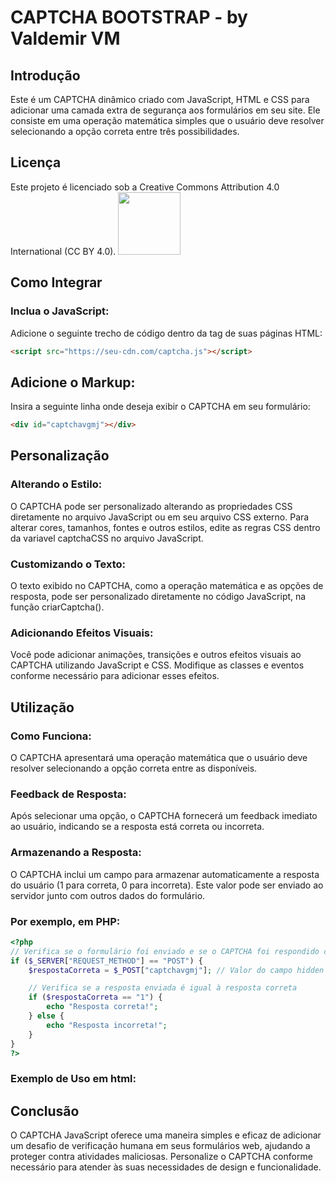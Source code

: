 # CAPTCHA BOOTSTRAP - by Valdemir VM
## Introdução
Este é um CAPTCHA dinâmico criado com JavaScript, HTML e CSS para adicionar uma camada extra de segurança aos formulários em seu site. Ele consiste em uma operação matemática simples que o usuário deve resolver selecionando a opção correta entre três possibilidades.

## Licença
Este projeto é licenciado sob a Creative Commons Attribution 4.0 International (CC BY 4.0).
<a href="https://creativecommons.org/licenses/by/4.0/" target="_blank"><img loading="lazy" src="https://mirrors.creativecommons.org/presskit/buttons/88x31/png/by.png" target="_blank" width="100"></a>

## Como Integrar
### Inclua o JavaScript:
Adicione o seguinte trecho de código dentro da tag <head> de suas páginas HTML:
```html
<script src="https://seu-cdn.com/captcha.js"></script>
```

## Adicione o Markup:
Insira a seguinte linha onde deseja exibir o CAPTCHA em seu formulário:
```html
<div id="captchavgmj"></div>
```
## Personalização
### Alterando o Estilo:
O CAPTCHA pode ser personalizado alterando as propriedades CSS diretamente no arquivo JavaScript ou em seu arquivo CSS externo.
Para alterar cores, tamanhos, fontes e outros estilos, edite as regras CSS dentro da variavel captchaCSS no arquivo JavaScript.
### Customizando o Texto:
O texto exibido no CAPTCHA, como a operação matemática e as opções de resposta, pode ser personalizado diretamente no código JavaScript, na função criarCaptcha().
### Adicionando Efeitos Visuais:
Você pode adicionar animações, transições e outros efeitos visuais ao CAPTCHA utilizando JavaScript e CSS. Modifique as classes e eventos conforme necessário para adicionar esses efeitos.

## Utilização
### Como Funciona:
O CAPTCHA apresentará uma operação matemática que o usuário deve resolver selecionando a opção correta entre as disponíveis.
### Feedback de Resposta:
Após selecionar uma opção, o CAPTCHA fornecerá um feedback imediato ao usuário, indicando se a resposta está correta ou incorreta.
### Armazenando a Resposta:
O CAPTCHA inclui um campo <input type="hidden" id="captchavgmj" name="captchavgmj" value=""> para armazenar automaticamente a resposta do usuário (1 para correta, 0 para incorreta). Este valor pode ser enviado ao servidor junto com outros dados do formulário.

### Por exemplo, em PHP:
```php
<?php
// Verifica se o formulário foi enviado e se o CAPTCHA foi respondido corretamente
if ($_SERVER["REQUEST_METHOD"] == "POST") {
    $respostaCorreta = $_POST["captchavgmj"]; // Valor do campo hidden com a resposta correta

    // Verifica se a resposta enviada é igual à resposta correta
    if ($respostaCorreta == "1") {
        echo "Resposta correta!";
    } else {
        echo "Resposta incorreta!";
    }
}
?>
```
### Exemplo de Uso em html:


## Conclusão
O CAPTCHA JavaScript oferece uma maneira simples e eficaz de adicionar um desafio de verificação humana em seus formulários web, ajudando a proteger contra atividades maliciosas. Personalize o CAPTCHA conforme necessário para atender às suas necessidades de design e funcionalidade.

